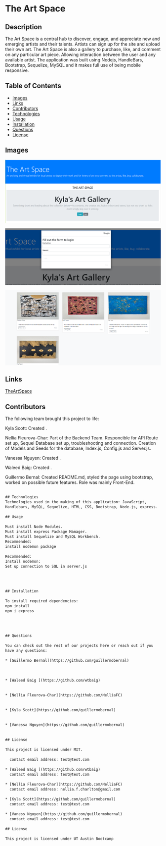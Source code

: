 # The Art Space

## Description

The Art Space is a central hub to discover, engage, and appreciate new and emerging artists and their talents. Artists can sign up for the site and upload their own art. The Art Space is also a gallery to purchase, like, and comment on any particular art piece.  Allowing interaction between the user and any available artist. The application was built using Nodejs, HandleBars, Bootstrap, Sequelize, MySQL and it makes full use of being mobile responsive. 

## Table of Contents

* [Images](#images)
* [Links](#links)
* [Contributors](#contributors)
* [Technologies](#technologies)
* [Usage](#usage)
* [Installation](#installation)
* [Questions](#questions)
* [License](#license)

## Images

![LandingPage](./public/Images/homepage.PNG)

![Login](./public/Images/login.PNG)

![Gallery](./public/Images/gallery.PNG)

## Links

[TheArtSpace]()
<!--this is where our Heroku link  goes. -->

## Contributors


The following team brought this project to life: 


Kyla Scott: Created . 

Nellia Fleurova-Char: Part of the Backend Team. Responcible for API Route set up, Sequel Database set up, troubleshooting and connection. Creation of Models and Seeds for the database, Index.js, Config.js and Server.js. 

Vanessa Nguyen: Created .

Waleed Baig:  Created . 

Guillermo Bernal: Created README.md, styled the page using bootstrap, worked on possible future features. Role was mainly Front-End. 
```

## Technologies
Technologies used in the making of this application: JavaScript, Handlebars, MySQL, Sequelize, HTML, CSS, Bootstrap, Node.js, express.

## Usage

Must install Node Modules.
Must install express Package Manager.
Must install Sequelize and MySQL Workbench.
Recommended:
install nodemon package

Recommended:
Install nodemon:
Set up connection to SQL in server.js 




## Installation

To install required dependencies:
npm install 
npm i express




## Questions

You can check out the rest of our projects here or reach out if you have any questions:

* [Guillermo Bernal](https://github.com/guillermobernal)

  

* [Waleed Baig ](https://github.com/wtbaig)
 

* [Nellia Fleurova-Char](https://github.com/NelliaFC)
 

* [Kyla Scott](https://github.com/guillermobernal)
  

* [Vanessa Nguyen](https://github.com/guillermobernal)
 

## License

This project is licensed under MIT.

  contact email address: test@test.com

* [Waleed Baig ](https://github.com/wtbaig)
  contact email address: test@test.com

* [Nellia Fleurova-Char](https://github.com/NelliaFC)
  contact email address: nellia.f.charlton@gmail.com

* [Kyla Scott](https://github.com/guillermobernal)
  contact email address: test@test.com

* [Vaness Nguyen](https://github.com/guillermobernal)
  contact email address: test@test.com

## License

This project is licensed under UT Austin Bootcamp

